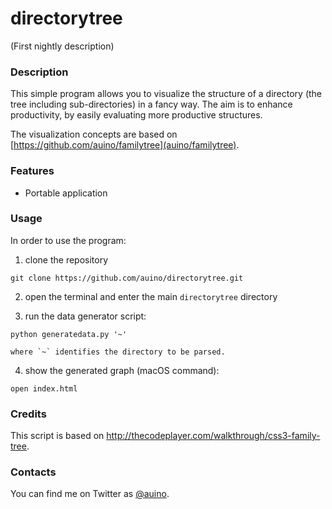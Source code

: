 # directorytree

(First nightly description)

### Description ###

This simple program allows you to visualize the structure of a directory (the tree including sub-directories) in a fancy way.
The aim is to enhance productivity, by easily evaluating more productive structures.

The visualization concepts are based on [https://github.com/auino/familytree](auino/familytree).

### Features ###

 * Portable application

### Usage ###

In order to use the program:

 1. clone the repository

```
git clone https://github.com/auino/directorytree.git
```

 2. open the terminal and enter the main `directorytree` directory

 3. run the data generator script:

```
python generatedata.py '~'
```

    where `~` identifies the directory to be parsed.

 4. show the generated graph (macOS command):

```
open index.html
```

### Credits ###

This script is based on http://thecodeplayer.com/walkthrough/css3-family-tree.

### Contacts ###

You can find me on Twitter as [@auino](https://twitter.com/auino).
